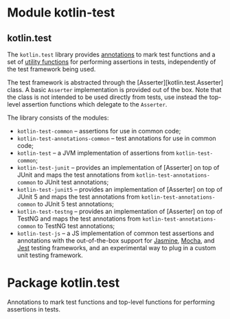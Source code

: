 # Module kotlin-test

## kotlin.test

The `kotlin.test` library provides [annotations](https://kotlinlang.org/api/latest/kotlin.test/kotlin.test/#annotations) to mark test functions and a set of [utility functions](https://kotlinlang.org/api/latest/kotlin.test/kotlin.test/#functions) for performing assertions in tests, 
independently of the test framework being used. 

The test framework is abstracted through the [Asserter][kotlin.test.Asserter] class. 
A basic `Asserter` implementation is provided out of the box. 
Note that the class is not intended to be used directly from tests, 
use instead the top-level assertion functions which delegate to the `Asserter`.

The library consists of the modules:

- `kotlin-test-common` – assertions for use in common code;
- `kotlin-test-annotations-common` – test annotations for use in common code;
- `kotlin-test` – a JVM implementation of assertions from `kotlin-test-common`;
- `kotlin-test-junit` – provides an implementation of [Asserter] on top of JUnit
  and maps the test annotations from `kotlin-test-annotations-common` to JUnit test annotations;
- `kotlin-test-junit5` – provides an implementation of [Asserter] on top of JUnit 5
  and maps the test annotations from `kotlin-test-annotations-common` to JUnit 5 test annotations;
- `kotlin-test-testng` – provides an implementation of [Asserter] on top of TestNG
  and maps the test annotations from `kotlin-test-annotations-common` to TestNG test annotations;
- `kotlin-test-js` – a JS implementation of common test assertions and annotations 
  with the out-of-the-box support for [Jasmine](https://jasmine.github.io/), [Mocha](https://mochajs.org/), 
  and [Jest](https://facebook.github.io/jest/) testing frameworks, and an experimental way to plug in 
  a custom unit testing framework. 

# Package kotlin.test

Annotations to mark test functions and top-level functions for performing assertions in tests.
